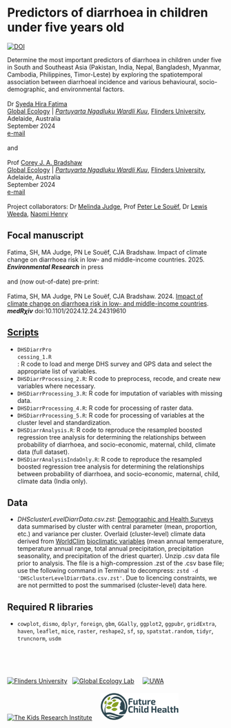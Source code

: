 # Predictors of diarrhoea in children under five years old
<a href="https://doi.org/10.5281/zenodo.13864715"><img src="https://zenodo.org/badge/DOI/10.5281/zenodo.13864715.svg" alt="DOI"></a>

Determine the most important predictors of diarrhoea in children under five in South and Southeast Asia (Pakistan, India, Nepal, Bangladesh, Myanmar, Cambodia, Philippines, Timor-Leste) by exploring the spatiotemporal association between diarrhoeal incidence and various behavioural, socio-demographic, and environmental factors.
<img align="right" src="www/stomachache.jpg" alt="" width="200" style="margin-top: 20px">
<br>
<br>
Dr <a href="https://globalecologyflinders.com/people/#SHF">Syeda Hira Fatima</a><br>
<a href="http://globalecologyflinders.com" target="_blank">Global Ecology</a> | <em><a href="https://globalecologyflinders.com/partuyarta-ngadluku-wardli-kuu/" target="_blank">Partuyarta Ngadluku Wardli Kuu</a></em>, <a href="http://flinders.edu.au" target="_blank">Flinders University</a>, Adelaide, Australia <br>
September 2024<br>
<a href=mailto:syeda.fatima@flinders.edu.au>e-mail</a> <br>
<br>
and<br>
<br>
Prof <a href="https://globalecologyflinders.com/people/#DIRECTOR">Corey J. A. Bradshaw</a> <br>
<a href="http://globalecologyflinders.com" target="_blank">Global Ecology</a> | <em><a href="https://globalecologyflinders.com/partuyarta-ngadluku-wardli-kuu/" target="_blank">Partuyarta Ngadluku Wardli Kuu</a></em>, <a href="http://flinders.edu.au" target="_blank">Flinders University</a>, Adelaide, Australia <br>
September 2024<br>
<a href=mailto:corey.bradshaw@flinders.edu.au>e-mail</a> <br>
<br>
Project collaborators: Dr <a href="https://www.researchgate.net/profile/Melinda-Judge">Melinda Judge</a>, Prof <a href="https://research-repository.uwa.edu.au/en/persons/peter-le-souef">Peter Le Souëf</a>, Dr <a href="https://loop.frontiersin.org/people/2658416/overview">Lewis Weeda</a>, <a href="mailto:Naomi.Hemy@thekids.org.au">Naomi Henry</a>
<br>
## Focal manuscript
Fatima, SH, MA Judge, PN Le Souëf, CJA Bradshaw. Impact of climate change on diarrhoea risk in low- and middle-income countries. 2025. <em><strong>Environmental Research</strong></em> in press<br>
<br>
and (now out-of-date) pre-print:<br>
<br>
Fatima, SH, MA Judge, PN Le Souëf, CJA Bradshaw. 2024. <a href="http://doi.org/10.1101/2024.12.24.24319610">Impact of climate change on diarrhoea risk in low- and middle-income countries</a>. <em><strong>medRχiv</strong></em> doi:10.1101/2024.12.24.24319610

## <a href="https://github.com/cjabradshaw/childDiarr/tree/main/scripts">Scripts</a>
<img align="right" src="www/DHSmap.jpg" alt="" width="400" style="margin-top: 20px">

- <code>DHSDiarrProcessing_1.R</code>: R code to load and merge DHS survey and GPS data and select the appropriate list of variables.
- <code>DHSDiarrProcessing_2.R</code>: R code to preprocess, recode, and create new variables where necessary.
- <code>DHSDiarrProcessing_3.R</code>: R code for imputation of variables with missing data.
- <code>DHSDiarrProcessing_4.R</code>: R code for processing of raster data.
- <code>DHSDiarrProcessing_5.R</code>: R code for processing of variables at the cluster level and standardization.
- <code>DHSDiarrAnalysis.R</code>: R code to reproduce the resampled boosted regression tree analysis for determining the relationships between probability of diarrhoea, and socio-economic, maternal, child, climate data (full dataset).
- <code>DHSDiarrAnalysisIndaOnly.R</code>: R code to reproduce the resampled boosted regression tree analysis for determining the relationships between probability of diarrhoea, and socio-economic, maternal, child, climate data (India only).

## Data
- <em>DHSclusterLevelDiarrData.csv.zst</em>: <a href="https://dhsprogram.com/data/">Demographic and Health Surveys</a> data summarised by cluster with central parameter (mean, proportion, etc.) and variance per cluster. Overlaid (cluster-level) climate data derived from <a href="https://www.worldclim.org/">WorldClim</a> <a href="https://www.worldclim.org/data/bioclim.html">bioclimatic variables</a> (mean annual temperature, temperature annual range, total annual precipitation, precipitation seasonality, and precipitation of the driest quarter). Unzip .csv data file prior to analysis. The file is a high-compression .zst of the .csv base file; use the following command in Terminal to decompress: <code>zstd -d 'DHSclusterLevelDiarrData.csv.zst'</code>. Due to licencing constraints, we are not permitted to post the summarised (cluster-level) data here.

## Required R libraries
- <code>cowplot</code>, <code>dismo</code>, <code>dplyr</code>, <code>foreign</code>, <code>gbm</code>, <code>GGally</code>, <code>ggplot2</code>, <code>ggpubr</code>, <code>gridExtra</code>, <code>haven</code>, <code>leaflet</code>, <code>mice</code>, <code>raster</code>, <code>reshape2</code>, <code>sf</code>, <code>sp</code>, <code>spatstat.random</code>, <code>tidyr</code>, <code>truncnorm</code>, <code>usdm</code>

<br>
<br>
<p><a href="https://www.flinders.edu.au"><img align="bottom-left" src="www/Flinders_University_Logo_Horizontal_RGB_Master.png" alt="Flinders University" width="150" style="margin-top: 20px"></a> &nbsp; <a href="https://globalecologyflinders.com"><img align="bottom-left" src="www/GEL Logo Kaurna New Transp.png" alt="Global Ecology Lab" width="85" style="margin-top: 20px"></a> &nbsp; &nbsp; <a href="https://www.uwa.edu.au/"><img align="bottom-left" src="www/UWA.png" alt="UWA" width="100" style="margin-top: 20px"></a> &nbsp; &nbsp; <a href="https://www.thekids.org.au"><img align="bottom-left" src="www/TheKids-Logo.png" alt="The Kids Research Institute" width="90" style="margin-top: 20px"></a> &nbsp; &nbsp; <a href="https://github.com/FutureChildHealth"><img align="bottom-left" src="https://github.com/cjabradshaw/childDiarr/blob/main/www/FCHlogoFinaltransp.png" alt="Future Child Health" width="180" style="margin-top: 20px"></a></p>
